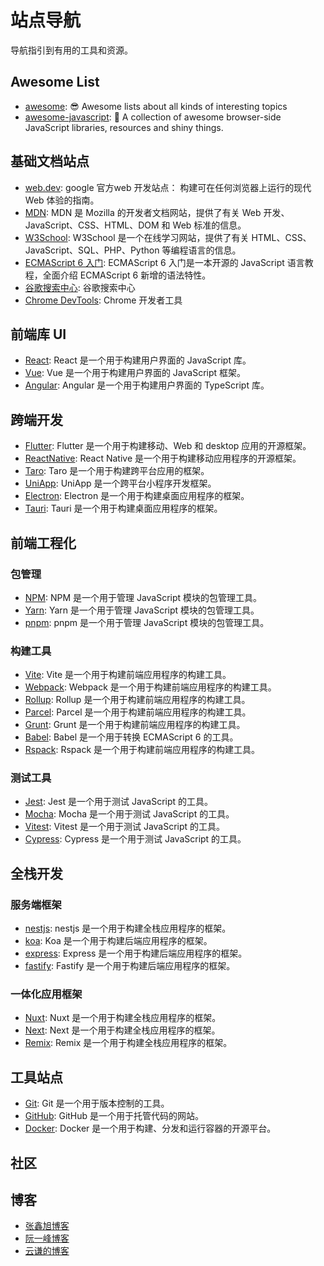 # 站点导航

导航指引到有用的工具和资源。

## Awesome List
- [awesome](https://github.com/sindresorhus/awesome): 😎 Awesome lists about all kinds of interesting topics
- [awesome-javascript](https://github.com/sorrycc/awesome-javascript): 🐢 A collection of awesome browser-side JavaScript libraries, resources and shiny things.


## 基础文档站点
- [web.dev](https://web.developers.google.cn/?hl=zh-cn): google 官方web 开发站点： 构建可在任何浏览器上运行的现代 Web 体验的指南。
- [MDN](https://developer.mozilla.org/zh-CN/): MDN 是 Mozilla 的开发者文档网站，提供了有关 Web 开发、JavaScript、CSS、HTML、DOM 和 Web 标准的信息。
- [W3School](https://www.w3school.com.cn/): W3School 是一个在线学习网站，提供了有关 HTML、CSS、JavaScript、SQL、PHP、Python 等编程语言的信息。
- [ECMAScript 6 入门](https://es6.ruanyifeng.com/): ECMAScript 6 入门是一本开源的 JavaScript 语言教程，全面介绍 ECMAScript 6 新增的语法特性。
- [谷歌搜索中心](https://developers.google.com/search?hl=zh-cn): 谷歌搜索中心
- [Chrome DevTools](https://developer.chrome.com/docs/devtools?hl=zh-cn): Chrome 开发者工具

## 前端库 UI

- [React](https://zh-hans.react.dev/): React 是一个用于构建用户界面的 JavaScript 库。
- [Vue](https://v3.cn.vuejs.org/): Vue 是一个用于构建用户界面的 JavaScript 框架。
- [Angular](https://angular.cn/): Angular 是一个用于构建用户界面的 TypeScript 库。

## 跨端开发

- [Flutter](https://flutter.dev/): Flutter 是一个用于构建移动、Web 和 desktop 应用的开源框架。
- [ReactNative](https://reactnative.dev/): React Native 是一个用于构建移动应用程序的开源框架。
- [Taro](https://taro.jd.com/): Taro 是一个用于构建跨平台应用的框架。
- [UniApp](https://uniapp.dcloud.net.cn/): UniApp 是一个跨平台小程序开发框架。
- [Electron](https://www.electronjs.org/): Electron 是一个用于构建桌面应用程序的框架。
- [Tauri](https://tauri.app/): Tauri 是一个用于构建桌面应用程序的框架。

## 前端工程化

### 包管理

- [NPM](https://www.npmjs.com/): NPM 是一个用于管理 JavaScript 模块的包管理工具。
- [Yarn](https://yarnpkg.com/): Yarn 是一个用于管理 JavaScript 模块的包管理工具。
- [pnpm](https://pnpm.io/): pnpm 是一个用于管理 JavaScript 模块的包管理工具。

### 构建工具

- [Vite](https://vitejs.dev/): Vite 是一个用于构建前端应用程序的构建工具。
- [Webpack](https://webpack.docschina.org/): Webpack 是一个用于构建前端应用程序的构建工具。
- [Rollup](https://rollupjs.org/): Rollup 是一个用于构建前端应用程序的构建工具。
- [Parcel](https://parceljs.org/): Parcel 是一个用于构建前端应用程序的构建工具。
- [Grunt](https://gruntjs.com/): Grunt 是一个用于构建前端应用程序的构建工具。
- [Babel](https://babeljs.io/): Babel 是一个用于转换 ECMAScript 6 的工具。
- [Rspack](https://rspack.dev/): Rspack 是一个用于构建前端应用程序的构建工具。

### 测试工具

- [Jest](https://jestjs.io/): Jest 是一个用于测试 JavaScript 的工具。
- [Mocha](https://mochajs.org/): Mocha 是一个用于测试 JavaScript 的工具。
- [Vitest](https://vitest.dev/): Vitest 是一个用于测试 JavaScript 的工具。
- [Cypress](https://www.cypress.io/): Cypress 是一个用于测试 JavaScript 的工具。

## 全栈开发

### 服务端框架

- [nestjs](https://nestjs.com/): nestjs 是一个用于构建全栈应用程序的框架。
- [koa](https://koajs.com/): Koa 是一个用于构建后端应用程序的框架。
- [express](https://expressjs.com/): Express 是一个用于构建后端应用程序的框架。
- [fastify](https://www.fastify.io/): Fastify 是一个用于构建后端应用程序的框架。

### 一体化应用框架

- [Nuxt](https://nuxt.com/): Nuxt 是一个用于构建全栈应用程序的框架。
- [Next](https://nextjs.org/): Next 是一个用于构建全栈应用程序的框架。
- [Remix](https://remix.run/): Remix 是一个用于构建全栈应用程序的框架。

## 工具站点

- [Git](https://git-scm.com/): Git 是一个用于版本控制的工具。
- [GitHub](https://github.com/): GitHub 是一个用于托管代码的网站。
- [Docker](https://www.docker.com/): Docker 是一个用于构建、分发和运行容器的开源平台。


## 社区


## 博客
- [张鑫旭博客](https://www.zhangxinxu.com/wordpress/)
- [阮一峰博客](https://www.ruanyifeng.com/blog/)
- [云谦的博客](https://sorrycc.com/)